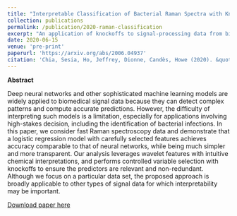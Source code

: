 ```yaml
---
title: "Interpretable Classification of Bacterial Raman Spectra with Knockoff Wavelets"
collection: publications
permalink: /publication/2020-raman-classification
excerpt: "An application of knockoffs to signal-processing data from biophysics."
date: 2020-06-15
venue: 'pre-print'
paperurl: 'https://arxiv.org/abs/2006.04937'
citation: 'Chia, Sesia, Ho, Jeffrey, Dionne, Candès, Howe (2020). &quot;Interpretable Classification of Bacterial Raman Spectra with Knockoff Wavelets.&quot; <i>pre-print at arXiv:2006.04937 </i>.'
---
```


**Abstract**

Deep neural networks and other sophisticated machine learning models are widely applied to biomedical signal data because they can detect complex patterns and compute accurate predictions. However, the difficulty of interpreting such models is a limitation, especially for applications involving high-stakes decision, including the identification of bacterial infections. In this paper, we consider fast Raman spectroscopy data and demonstrate that a logistic regression model with carefully selected features achieves accuracy comparable to that of neural networks, while being much simpler and more transparent. Our analysis leverages wavelet features with intuitive chemical interpretations, and performs controlled variable selection with knockoffs to ensure the predictors are relevant and non-redundant. Although we focus on a particular data set, the proposed approach is broadly applicable to other types of signal data for which interpretability may be important. 

[Download paper here](http://msesia.github.io/files/raman-spectra.pdf)

